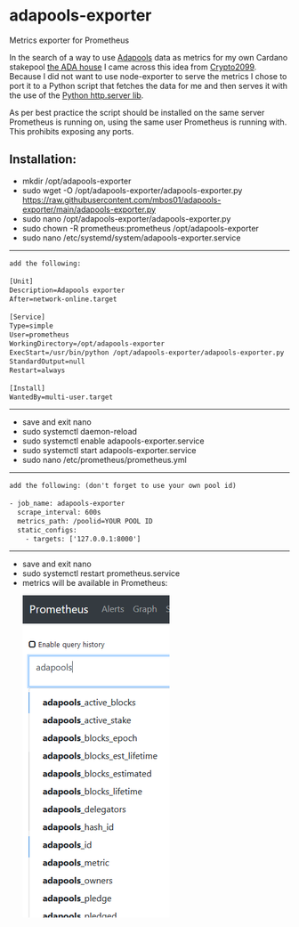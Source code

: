 # adapools-exporter
Metrics exporter for Prometheus

In the search of a way to use [Adapools](https://www.adapools.org) data as metrics for my own Cardano stakepool [the ADA house](https://the.adahou.se) I came across this idea from [Crypto2099](https://crypto2099.io/adding-pool-stats-to-grafana-dashboard/). Because I did not want to use node-exporter to serve the metrics I chose to port it to a Python script that fetches the data for me and then serves it with the use of the [Python http.server lib](https://docs.python.org/3/library/http.server.html).

As per best practice the script should be installed on the same server Prometheus is running on, using the same user Prometheus is running with. This prohibits exposing any ports.

Installation:
-------------
- mkdir /opt/adapools-exporter
- sudo wget -O /opt/adapools-exporter/adapools-exporter.py https://raw.githubusercontent.com/mbos01/adapools-exporter/main/adapools-exporter.py
- sudo nano /opt/adapools-exporter/adapools-exporter.py
- sudo chown -R prometheus:prometheus /opt/adapools-exporter
- sudo nano /etc/systemd/system/adapools-exporter.service
-------------

	add the following:
	
	[Unit]
	Description=Adapools exporter
	After=network-online.target

	[Service]
	Type=simple
	User=prometheus
	WorkingDirectory=/opt/adapools-exporter
	ExecStart=/usr/bin/python /opt/adapools-exporter/adapools-exporter.py
	StandardOutput=null
	Restart=always

	[Install]
	WantedBy=multi-user.target

-------------
- save and exit nano
- sudo systemctl daemon-reload
- sudo systemctl enable adapools-exporter.service
- sudo systemctl start adapools-exporter.service
- sudo nano /etc/prometheus/prometheus.yml
-------------

	add the following: (don't forget to use your own pool id)
	
	- job_name: adapools-exporter
	  scrape_interval: 600s
	  metrics_path: /poolid=YOUR POOL ID
	  static_configs:
		- targets: ['127.0.0.1:8000']

-------------
- save and exit nano
- sudo systemctl restart prometheus.service
- metrics will be available in Prometheus:<p>
![alt text](https://github.com/mbos01/adapools-exporter/blob/main/adapools.png?raw=true)
